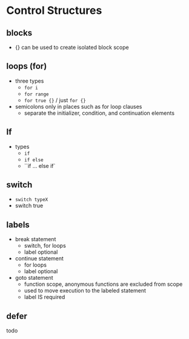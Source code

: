 # Control Structures

## blocks
- {} can be used to create isolated block scope

## loops (for)
- three types
    - `for i`
    - `for range`
    - `for true {}` / just `for {}`
- semicolons only in places such as for loop clauses
  - separate the initializer, condition, and continuation elements

## If
- types
    - `if`
    - `if else`
    - ``if ... else if`

## switch
- `switch typeX`
- switch true

## labels
- break statement
  - switch, for loops
  - label optional
- continue statement
  - for loops
  - label optional
- goto statement
  - function scope, anonymous functions are excluded from scope
  - used to move execution to the labeled statement
  - label IS required

## defer
todo

